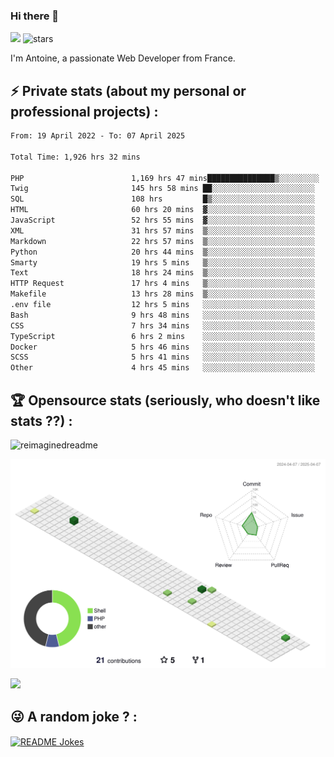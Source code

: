 ### Hi there 👋

![](https://komarev.com/ghpvc/?username=niotna)
<img src="https://img.shields.io/github/stars/niotna?label=Stars" alt="stars">

I'm Antoine, a passionate Web Developer from France.

## :zap: Private stats (about my personal or professional projects) : 

<!--START_SECTION:waka-->

```txt
From: 19 April 2022 - To: 07 April 2025

Total Time: 1,926 hrs 32 mins

PHP                        1,169 hrs 47 mins███████████████▒░░░░░░░░░   60.72 %
Twig                       145 hrs 58 mins ██░░░░░░░░░░░░░░░░░░░░░░░   07.58 %
SQL                        108 hrs         █▒░░░░░░░░░░░░░░░░░░░░░░░   05.61 %
HTML                       60 hrs 20 mins  ▓░░░░░░░░░░░░░░░░░░░░░░░░   03.13 %
JavaScript                 52 hrs 55 mins  ▓░░░░░░░░░░░░░░░░░░░░░░░░   02.75 %
XML                        31 hrs 57 mins  ▒░░░░░░░░░░░░░░░░░░░░░░░░   01.66 %
Markdown                   22 hrs 57 mins  ▒░░░░░░░░░░░░░░░░░░░░░░░░   01.19 %
Python                     20 hrs 44 mins  ▒░░░░░░░░░░░░░░░░░░░░░░░░   01.08 %
Smarty                     19 hrs 5 mins   ▒░░░░░░░░░░░░░░░░░░░░░░░░   00.99 %
Text                       18 hrs 24 mins  ▒░░░░░░░░░░░░░░░░░░░░░░░░   00.96 %
HTTP Request               17 hrs 4 mins   ▒░░░░░░░░░░░░░░░░░░░░░░░░   00.89 %
Makefile                   13 hrs 28 mins  ▒░░░░░░░░░░░░░░░░░░░░░░░░   00.70 %
.env file                  12 hrs 5 mins   ░░░░░░░░░░░░░░░░░░░░░░░░░   00.63 %
Bash                       9 hrs 48 mins   ░░░░░░░░░░░░░░░░░░░░░░░░░   00.51 %
CSS                        7 hrs 34 mins   ░░░░░░░░░░░░░░░░░░░░░░░░░   00.39 %
TypeScript                 6 hrs 2 mins    ░░░░░░░░░░░░░░░░░░░░░░░░░   00.31 %
Docker                     5 hrs 46 mins   ░░░░░░░░░░░░░░░░░░░░░░░░░   00.30 %
SCSS                       5 hrs 41 mins   ░░░░░░░░░░░░░░░░░░░░░░░░░   00.30 %
Other                      4 hrs 45 mins   ░░░░░░░░░░░░░░░░░░░░░░░░░   00.25 %
```

<!--END_SECTION:waka-->

## :trophy: Opensource stats (seriously, who doesn't like stats ??) : 

<!---
[![Top Langs](https://github-readme-stats.vercel.app/api/top-langs/?username=niotna)](https://github.com/anuraghazra/github-readme-stats) 
-->
<img src="https://myreadme.vercel.app/api/embed/niotna?panels=userstatistics,toprepositories,toplanguages,commitgraph" alt="reimaginedreadme" />

![](./profile-3d-contrib/profile-green-animate.svg)

<img src="https://github-profile-trophy.vercel.app/?username=niotna&theme=juicyfresh&no-bg=true" />

## :stuck_out_tongue_winking_eye: A random joke ? : 

<a href="https://readme-jokes.vercel.app"><img align="center" src="https://readme-jokes.vercel.app/api" alt="README Jokes"></a>
